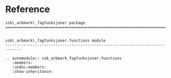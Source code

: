# Reference

<!--
The content of the {eval-rst} block below is generated by the command:
poetry run sphinx-apidoc -T -f -t ./docs/templates -o ./docs ./src
from the root directory.

You need to rerun the command when python files are added, deleted or renamed.
Copy the content from the generated
ssb_arbmark_fagfunksjoner.rst file to the {eval-rst} block below and
delete the .rst file afterwards.
-->

```{eval-rst}
ssb\_arbmark\_fagfunksjoner package
=============================================================================


ssb\_arbmark\_fagfunksjoner.functions module
-----------------------------------------------------------------------------

.. automodule:: ssb_arbmark_fagfunksjoner.functions
   :members:
   :undoc-members:
   :show-inheritance:
```
